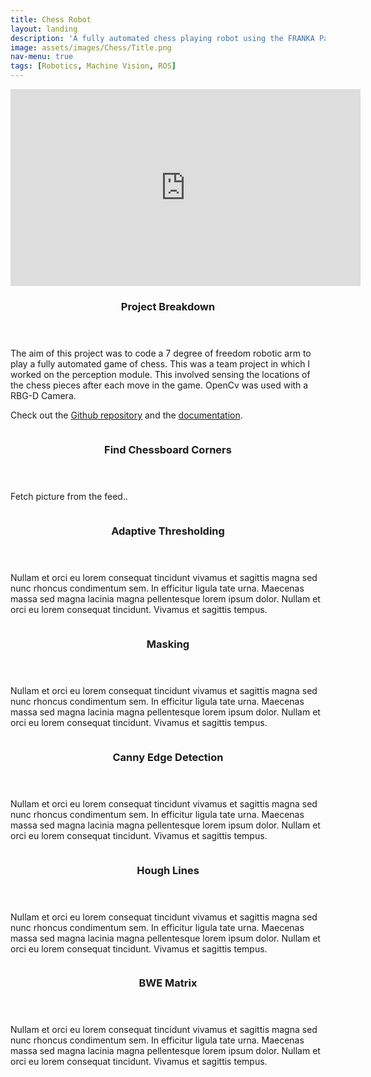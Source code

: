 ```yaml
---
title: Chess Robot
layout: landing
description: 'A fully automated chess playing robot using the FRANKA Panda arm.'
image: assets/images/Chess/Title.png
nav-menu: true
tags: [Robotics, Machine Vision, ROS]
---
```



<!-- Main -->
<div id="main">

<!-- One -->
<section id="one">
	<div class="inner">
    <div class="video-frame">
      <p align = "center">
        <iframe width="560" height="315" src="https://player.vimeo.com/video/291377091" frameborder="0" webkitallowfullscreen="" mozallowfullscreen="" allowfullscreen="" ></iframe>
      </p>
    </div>
  </div>
</section>

<!-- Two -->
<section id="two" class="spotlights">
	<section>
		<div class="content">
			<div class="inner">
				<header class="major">
					<h3>Project Breakdown</h3>
				</header>
				<p>The aim of this project was to code a 7 degree of freedom robotic arm to play a fully automated game of chess. This was a team project in which I worked on the perception module. This involved sensing the locations of the chess pieces after each move in the game. OpenCv was used with a RBG-D Camera.</p>
        <p>Check out the <a href="https://github.com/nebbles/DE3-ROB1-CHESS">Github repository</a> and the <a href="https://de3-rob1-chess.readthedocs.io/en/latest/">documentation</a>.</p>
			</div>
		</div>
	</section>
</section>


<section id="three" class="spotlights">
	<section>
		<img src="assets/images/Chess/Chessboard.tiff" alt="" data-position="top center" />
		<div class="content">
			<div class="inner">
				<header class="major">
					<h3>Find Chessboard Corners</h3>
				</header>
				<p>Fetch picture from the feed..</p>
			</div>
		</div>
	</section>
	<section>
		<img src="assets/images/Chess/Threshold.tiff" alt="" data-position="25% 25%" />
		<div class="content">
			<div class="inner">
				<header class="major">
					<h3>Adaptive Thresholding</h3>
				</header>
				<p>Nullam et orci eu lorem consequat tincidunt vivamus et sagittis magna sed nunc rhoncus condimentum sem. In efficitur ligula tate urna. Maecenas massa sed magna lacinia magna pellentesque lorem ipsum dolor. Nullam et orci eu lorem consequat tincidunt. Vivamus et sagittis tempus.</p>
			</div>
		</div>
	</section>
  <section>
    <img src="assets/images/Chess/Mask.tiff" alt="" data-position="25% 25%" />
    <div class="content">
      <div class="inner">
        <header class="major">
          <h3>Masking</h3>
        </header>
        <p>Nullam et orci eu lorem consequat tincidunt vivamus et sagittis magna sed nunc rhoncus condimentum sem. In efficitur ligula tate urna. Maecenas massa sed magna lacinia magna pellentesque lorem ipsum dolor. Nullam et orci eu lorem consequat tincidunt. Vivamus et sagittis tempus.</p>
      </div>
    </div>
  </section>
  <section>
    <img src="assets/images/Chess/Canny.tiff" alt="" data-position="25% 25%" />
    <div class="content">
      <div class="inner">
        <header class="major">
          <h3>Canny Edge Detection</h3>
        </header>
        <p>Nullam et orci eu lorem consequat tincidunt vivamus et sagittis magna sed nunc rhoncus condimentum sem. In efficitur ligula tate urna. Maecenas massa sed magna lacinia magna pellentesque lorem ipsum dolor. Nullam et orci eu lorem consequat tincidunt. Vivamus et sagittis tempus.</p>
      </div>
    </div>
  </section>
  <section>
    <img src="assets/images/Chess/Hough.tiff" alt="" data-position="25% 25%" />
    <div class="content">
      <div class="inner">
        <header class="major">
          <h3>Hough Lines</h3>
        </header>
        <p>Nullam et orci eu lorem consequat tincidunt vivamus et sagittis magna sed nunc rhoncus condimentum sem. In efficitur ligula tate urna. Maecenas massa sed magna lacinia magna pellentesque lorem ipsum dolor. Nullam et orci eu lorem consequat tincidunt. Vivamus et sagittis tempus.</p>
      </div>
    </div>
  </section>
  <section>
    <img src="assets/images/Chess/Classified2.tiff" alt="" data-position="25% 25%" />
    <div class="content">
      <div class="inner">
        <header class="major">
          <h3>BWE Matrix</h3>
        </header>
        <p>Nullam et orci eu lorem consequat tincidunt vivamus et sagittis magna sed nunc rhoncus condimentum sem. In efficitur ligula tate urna. Maecenas massa sed magna lacinia magna pellentesque lorem ipsum dolor. Nullam et orci eu lorem consequat tincidunt. Vivamus et sagittis tempus.</p>
      </div>
    </div>
  </section>
</section>
